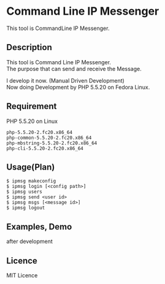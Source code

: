 Command Line IP Messenger 
====

This tool is CommandLine IP Messenger.

## Description

This tool is Command Line IP Messenger.  
The purpose that can send and receive the Message.

I develop it now. (Manual Driven Development)  
Now doing Development by PHP 5.5.20 on Fedora Linux.

## Requirement

PHP 5.5.20 on Linux

```
php-5.5.20-2.fc20.x86_64
php-common-5.5.20-2.fc20.x86_64
php-mbstring-5.5.20-2.fc20.x86_64
php-cli-5.5.20-2.fc20.x86_64
```

## Usage(Plan)

```
$ ipmsg makeconfig
$ ipmsg login [<config path>]
$ ipmsg users
$ ipmsg send <user id>
$ ipmsg msgs [<message id>]
$ ipmsg logout
```
## Examples, Demo

after development

## Licence

MIT Licence

